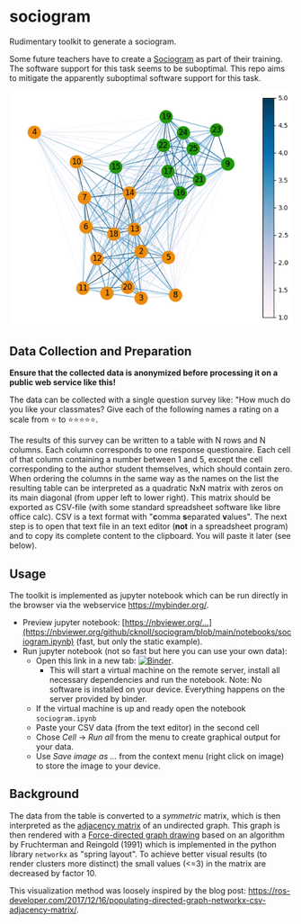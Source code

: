 # sociogram
Rudimentary toolkit to generate a sociogram.


Some future teachers have to create a [Sociogram](https://en.wikipedia.org/wiki/Sociogram) as part of their training. The software support for this task seems to be suboptimal. This repo aims to mitigate the apparently suboptimal software support for this task.

![example image](example.png)

## Data Collection and Preparation

**Ensure that the collected data is anonymized before processing it on a public web service like this!**

The data can be collected with a single question survey like: "How much do you like your classmates? Give each of the following names a rating on a scale from ⭐ to ⭐⭐⭐⭐⭐.

The results of this survey can be written to a table with N rows and N columns. Each column corresponds to one response questionaire. Each cell of that column containing a number between 1 and 5, except the cell corresponding to the author student themselves, which should contain zero. When ordering the columns in the same way as the names on the list the resulting table can be interpreted as a quadratic NxN matrix with zeros on its main diagonal (from upper left to lower right). This matrix should be exported as CSV-file (with some standard spreadsheet software like libre office calc). CSV is a text format with "**c**omma **s**eparated **v**alues". The next step is to open that text file in an text editor (**not** in a spreadsheet program) and to copy its complete content to the clipboard. You will paste it later (see below).



## Usage

The toolkit is implemented as jupyter notebook which can be run directly in the browser via the webservice https://mybinder.org/.


- Preview jupyter notebook: [https://nbviewer.org/...](https://nbviewer.org/github/cknoll/sociogram/blob/main/notebooks/sociogram.ipynb) (fast, but only the static example).
- Run jupyter notebook (not so fast but here you can use your own data):
    - Open this link in a new tab: [![Binder](https://mybinder.org/badge_logo.svg)](https://mybinder.org/v2/gh/cknoll/sociogram/main?urlpath=/tree/notebooks).
        - This will start a virtual machine on the remote server, install all necessary dependencies and run the notebook. Note: No software is installed on your device. Everything happens on the server provided by binder.
    - If the virtual machine is up and ready open the notebook `sociogram.ipynb`
    - Paste your CSV data (from the text editor) in the second cell
    - Chose *Cell* → *Run all* from the menu to create graphical output for your data.
    - Use *Save image as ...* from the context menu (right click on image) to store the image to your device.

## Background

The data from the table is converted to a *symmetric* matrix, which is then interpreted as the [adjacency matrix](https://en.wikipedia.org/wiki/Adjacency_matrix) of an undirected graph. This graph is then rendered with a [Force-directed graph drawing](https://en.wikipedia.org/wiki/Force-directed_graph_drawing#CITEREFFruchtermanReingold1991) based on an algorithm by Fruchterman and Reingold (1991) which is implemented in the python library `networkx` as "spring layout". To achieve better visual results (to render clusters more distinct) the small values (<=3) in the matrix are decreased by factor 10.

This visualization method was loosely inspired by the blog post: <https://ros-developer.com/2017/12/16/populating-directed-graph-networkx-csv-adjacency-matrix/>.
